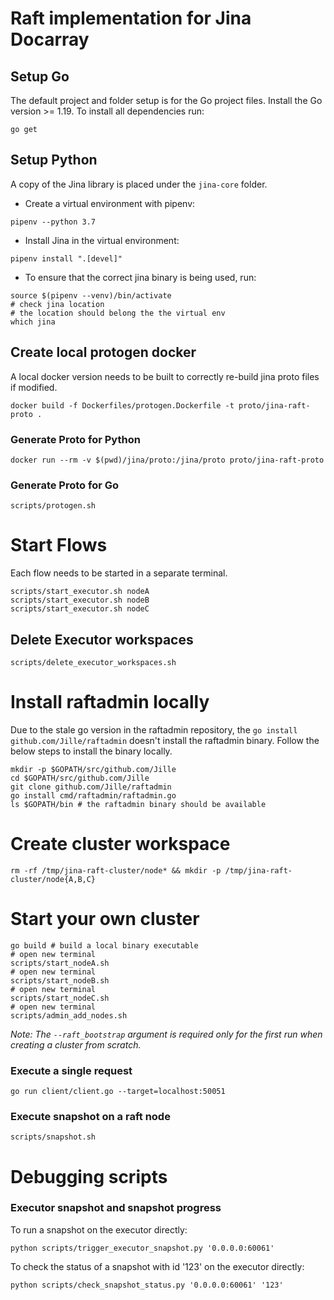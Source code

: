# Raft implementation for Jina Docarray

## Setup Go

The default project and folder setup is for the Go project files. Install the Go version >= 1.19. To install all dependencies run:

```shell
go get
```

## Setup Python

A copy of the Jina library is placed under the `jina-core` folder. 
- Create a virtual environment with pipenv: 
```shell
pipenv --python 3.7
```
- Install Jina in the virtual environment:
```shell
pipenv install ".[devel]"
```
- To ensure that the correct jina binary is being used, run:
```shell
source $(pipenv --venv)/bin/activate
# check jina location
# the location should belong the the virtual env
which jina
```

## Create local protogen docker

A local docker version needs to be built to correctly re-build jina proto files if modified.

```shell
docker build -f Dockerfiles/protogen.Dockerfile -t proto/jina-raft-proto .
```

### Generate Proto for Python

```shell
docker run --rm -v $(pwd)/jina/proto:/jina/proto proto/jina-raft-proto
```

### Generate Proto for Go

```shell
scripts/protogen.sh
```

# Start Flows

Each flow needs to be started in a separate terminal.

```shell
scripts/start_executor.sh nodeA
scripts/start_executor.sh nodeB
scripts/start_executor.sh nodeC
```

## Delete Executor workspaces

```shell
scripts/delete_executor_workspaces.sh
```

# Install raftadmin locally

Due to the stale go version in the raftadmin repository, the `go install github.com/Jille/raftadmin` doesn't install the raftadmin binary. Follow the below steps to install the binary locally.

```shell
mkdir -p $GOPATH/src/github.com/Jille
cd $GOPATH/src/github.com/Jille
git clone github.com/Jille/raftadmin
go install cmd/raftadmin/raftadmin.go
ls $GOPATH/bin # the raftadmin binary should be available
```

# Create cluster workspace

```shell
rm -rf /tmp/jina-raft-cluster/node* && mkdir -p /tmp/jina-raft-cluster/node{A,B,C}
```

# Start your own cluster

```shell
go build # build a local binary executable
# open new terminal
scripts/start_nodeA.sh
# open new terminal
scripts/start_nodeB.sh
# open new terminal
scripts/start_nodeC.sh
# open new terminal
scripts/admin_add_nodes.sh
```

*Note: The `--raft_bootstrap` argument is required only for the first run when creating a cluster from scratch.*

### Execute a single request

```shell
go run client/client.go --target=localhost:50051
```

### Execute snapshot on a raft node

```shell
scripts/snapshot.sh
```

# Debugging scripts

### Executor snapshot and snapshot progress

To run a snapshot on the executor directly:
```shell
python scripts/trigger_executor_snapshot.py '0.0.0.0:60061'
```

To check the status of a snapshot with id '123' on the executor directly:
```shell
python scripts/check_snapshot_status.py '0.0.0.0:60061' '123'
```
